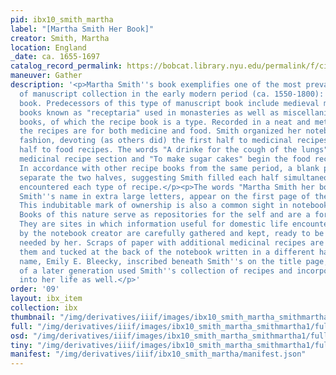 ```yaml
---
pid: ibx10_smith_martha
label: "[Martha Smith Her Book]"
creator: Smith, Martha
location: England
_date: ca. 1655-1697
catalog_record_permalink: https://bobcat.library.nyu.edu/permalink/f/ci13eu/nyu_aleph003620145
maneuver: Gather
description: '<p>Martha Smith''s book exemplifies one of the most prevalent forms
  of manuscript collection in the early modern period (ca. 1550-1800): the recipe
  book. Predecessors of this type of manuscript book include medieval medical recipe
  books known as "receptaria" used in monasteries as well as miscellanies and commonplace
  books, of which the recipe book is a type. Recorded in a neat and meticulous hand,
  the recipes are for both medicine and food. Smith organized her notebook in a deliberate
  fashion, devoting (as others did) the first half to medicinal recipes and the second
  half to food recipes. The words "A drinke for the cough of the lungs" begin the
  medicinal recipe section and "To make sugar cakes" begin the food recipe section.
  In accordance with other recipe books from the same period, a blank page and a half
  separate the two halves, suggesting Smith filled each half simultaneously as she
  encountered each type of recipe.</p><p>The words "Martha Smith her booke," with
  Smith''s name in extra large letters, appear on the first page of the notebook.
  This indubitable mark of ownership is also a common sight in notebooks of the period.
  Books of this nature serve as repositories for the self and are a form of life writing.
  They are sites in which information useful for domestic life encountered and chosen
  by the notebook creator are carefully gathered and kept, ready to be consulted when
  needed by her. Scraps of paper with additional medicinal recipes are scribbled on
  them and tucked at the back of the notebook written in a different hand. A second
  name, Emily E. Bleecky, inscribed beneath Smith''s on the title page, shows a member
  of a later generation used Smith''s collection of recipes and incorporated them
  into her life as well.</p>'
order: '09'
layout: ibx_item
collection: ibx
thumbnail: "/img/derivatives/iiif/images/ibx10_smith_martha_smithmartha1/full/250,/0/default.jpg"
full: "/img/derivatives/iiif/images/ibx10_smith_martha_smithmartha1/full/1140,/0/default.jpg"
osd: "/img/derivatives/iiif/images/ibx10_smith_martha_smithmartha1/full/501,/0/default.jpg"
tiny: "/img/derivatives/iiif/images/ibx10_smith_martha_smithmartha1/full/90,/0/default.jpg"
manifest: "/img/derivatives/iiif/ibx10_smith_martha/manifest.json"
---
```

